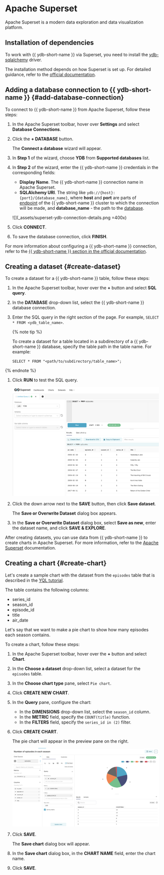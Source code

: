 # Apache Superset

Apache Superset is a modern data exploration and data visualization platform.

## Installation of dependencies

To work with {{ ydb-short-name }} via Superset, you need to install the [ydb-sqlalchemy](https://pypi.org/project/ydb-sqlalchemy) driver.

The installation method depends on how Superset is set up. For detailed guidance, refer to the [official documentation](https://superset.apache.org/docs/configuration/databases/#installing-drivers-in-docker-images).

## Adding a database connection to {{ ydb-short-name }} {#add-database-connection}

To connect to {{ ydb-short-name }} from Apache Superset, follow these steps:

1. In the Apache Superset toolbar, hover over **Settings** and select **Database Connections**.
1. Click the **+ DATABASE** button.

     The **Connect a database** wizard will appear.

1. In **Step 1** of the wizard, choose **YDB** from **Supported databases** list.
1. In **Step 2** of the wizard, enter the {{ ydb-short-name }} credentials in the corresponding fields:

    * **Display Name**. The {{ ydb-short-name }} connection name in Apache Superset.
    * **SQLAlchemy URI**. The string like `ydb://{host}:{port}/{database_name}`, where **host** and **port** are parts of [endpoint](https://ydb.tech/docs/en/concepts/connect#endpoint) of the {{ ydb-short-name }} cluster to which the connection will be made, and **database_name** - the path to the [database](../../concepts/glossary.md#database).

    ![](_assets/superset-ydb-connection-details.png =400x)

1. Click **CONNECT**.

1. To save the database connection, click **FINISH**.

For more information about configuring a {{ ydb-short-name }} connection, refer to the [{{ ydb-short-name }} section in the official documentation](https://superset.apache.org/docs/configuration/databases#ydb).

## Creating a dataset {#create-dataset}

To create a dataset for a {{ ydb-short-name }} table, follow these steps:

1. In the Apache Superset toolbar, hover over the **+** button and select **SQL query**.
1. In the **DATABASE** drop-down list, select the {{ ydb-short-name }} database connection.

1. Enter the SQL query in the right section of the page. For example, `SELECT * FROM <ydb_table_name>`.

    {% note tip %}

    To create a dataset for a table located in a subdirectory of a {{ ydb-short-name }} database, specify the table path in the table name. For example:

    ```yql
    SELECT * FROM "<path/to/subdirectory/table_name>";
    ```

  {% endnote %}

1. Click **RUN** to test the SQL query.

    ![](_assets/superset-sql-query.png)

1. Click the down arrow next to the **SAVE** button, then click **Save dataset**.

    The **Save or Overwrite Dataset** dialog box appears.

1. In the **Save or Overwrite Dataset** dialog box, select **Save as new**, enter the dataset name, and click **SAVE & EXPLORE**.

After creating datasets, you can use data from {{ ydb-short-name }} to create charts in Apache Superset. For more information, refer to the [Apache Superset](https://superset.apache.org/docs/intro/) documentation.

## Creating a chart {#create-chart}

Let's create a sample chart with the dataset from the `episodes` table that is described in the [YQL tutorial](../../dev/yql-tutorial/index.md).

The table contains the following columns:

* series_id
* season_id
* episode_id
* title
* air_date

Let's say that we want to make a pie chart to show how many episodes each season contains.

To create a chart, follow these steps:

1. In the Apache Superset toolbar, hover over the **+** button and select **Chart**.
1. In the **Choose a dataset** drop-down list, select a dataset for the `episodes` table.
1. In the **Choose chart type** pane, select `Pie chart`.
1. Click **CREATE NEW CHART**.
1. In the **Query** pane, configure the chart:

    * In the **DIMENSIONS** drop-down list, select the `season_id` column.
    * In the **METRIC** field, specify the `COUNT(title)` function.
    * In the **FILTERS** field, specify the `series_id in (2)` filter.

1. Click **CREATE CHART**.

    The pie chart will appear in the preview pane on the right.

    ![](_assets/superset-sample-chart.png)

1. Click **SAVE**.

    The **Save chart** dialog box will appear.

1. In the **Save chart** dialog box, in the **CHART NAME** field, enter the chart name.
1. Click **SAVE**.
